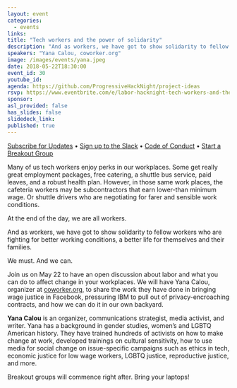 ```yaml
---
layout: event
categories:
  - events
links:
title: "Tech workers and the power of solidarity"
description: "And as workers, we have got to show solidarity to fellow workers who are fighting for better working conditions, a better life for themselves and their families."
speakers: "Yana Calou, coworker.org"
image: /images/events/yana.jpeg
date: 2018-05-22T18:30:00
event_id: 30
youtube_id:
agenda: https://github.com/ProgressiveHackNight/project-ideas
rsvp: https://www.eventbrite.com/e/labor-hacknight-tech-workers-and-the-power-of-solidarity-tickets-46190707650
sponsor:
asl_provided: false
has_slides: false
slidedeck_link:
published: true
---
```



[Subscribe for Updates](https://proghacknight.us16.list-manage.com/subscribe?u=597c1a32f8812c62dfc1126f5&id=90e62cddff) • [Sign up to the Slack](https://join.slack.com/t/progressivehacknight/shared_invite/enQtMjY4MTkyMzg4OTYxLWU2MGRiZTMwY2NkZDk2ZmJhZDA3NDc5MjAxOWI1MTM1ZjRkYjJmODFkYTc4ZjQzMTJiNTNhNGJiZTEwZjQ0OWQ) • [Code of Conduct](http://www.progressivehacknight.org/culture/2017/07/01/code-of-conduct.html)  • [Start a Breakout Group](https://github.com/ProgressiveHackNight/project-ideas)

Many of us tech workers enjoy perks in our workplaces. Some get really great employment packages, free catering, a shuttle bus service, paid leaves, and a robust health plan. However, in those same work places, the cafeteria workers may be subcontractors that earn lower-than minimum wage. Or shuttle drivers who are negotiating for farer and sensible work conditions.

At the end of the day, we are all workers.

And as workers, we have got to show solidarity to fellow workers who are fighting for better working conditions, a better life for themselves and their families.

We must. And we can.

Join us on May 22 to have an open discussion about labor and what you can do to affect change in your workplaces. We will have Yana Calou, organizer at [coworker.org](//coworker.org), to share the work they have done in bringing wage justice in Facebook, pressuring IBM to pull out of privacy-encroaching contracts, and how we can do it in our own backyard.

**Yana Calou** is an organizer, communications strategist, media activist, and writer. Yana has a background in gender studies, women’s and LGBTQ American history. They have trained hundreds of activists on how to make change at work, developed trainings on cultural sensitivity, how to use media for social change on issue-specific campaigns such as ethics in tech, economic justice for low wage workers, LGBTQ justice, reproductive justice, and more.

Breakout groups will commence right after. Bring your laptops!
